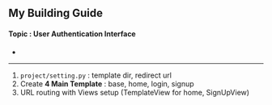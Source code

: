 ##  My Building Guide

#### Topic : User Authentication Interface
- 
---
1. `project/setting.py` : template dir, redirect url
2. Create **4 Main Template** : base, home, login, signup
3. URL routing with Views setup (TemplateView for home, SignUpView)
